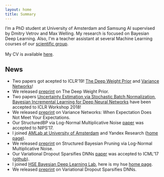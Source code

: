 ```yaml
---
layout: home
title: Summary
---
```


I’m a PhD student at University of Amsterdam and Samsung AI supervised by Dmitry Vetrov and Max Welling. My research is focused on Bayesian Deep Learning. 
Also, I'm a teacher assistant at several Machine Learning courses of our [scientific group](http://bayesgroup.ru/teaching/).
<br />
<br />
My CV is available [here](https://docs.google.com/document/d/1s7wPBTrbM4LNM9elzAjepc5RLGLobmzAiVVUy1kxDTU/edit?usp=sharing).
 
## News 
- Two papers got acepted to ICLR'19! [The Deep Weight Prior](https://arxiv.org/abs/1810.06943) and [Variance Networks](https://arxiv.org/abs/1803.03764)!
- We released [preprint](https://arxiv.org/abs/1810.06943) on The Deep Weight Prior.
- Two papers [Uncertainty Estimation via Stochastic Batch Normalization](https://openreview.net/forum?id=r1yXEdkvz), [Bayesian Incremental Learning for Deep Neural Networks](https://openreview.net/forum?id=ByZzFPJDG) have been accepted to ICLR Workshop 2018!
- We released [preprint](https://arxiv.org/abs/1803.03764) on Variance Networks: When Expectation Does Not Meet Your Expectations.
- Our StructuredBP via Log-Normal Multiplicative Noise [paper](https://arxiv.org/abs/1705.07283) was accepted to NIPS’17.
- I joined [AMLab at University of Amsterdam](http://amlab.science.uva.nl/people/) and Yandex Research ([home page](https://research.yandex.com/lib/people/609475)). 
- We released [preprint](https://arxiv.org/abs/1705.07283) on Structured Bayesian Pruning via Log-Normal Multiplicative Noise.
- Our Variational Dropout Sparsifies DNNs [paper](https://arxiv.org/abs/1701.05369) was accepted to ICML’17 ([github](https://github.com/ars-ashuha/variational-dropout-sparsifies-dnn)).
- I joined [HSE Bayesian Deep Learning Lab](https://cs.hse.ru/en/big-data/bayeslab), here is my hse [home page](https://www.hse.ru/en/org/persons/204848606).
- We released [preprint](https://arxiv.org/abs/1701.05369) on Variational Dropout Sparsifies DNNs.
